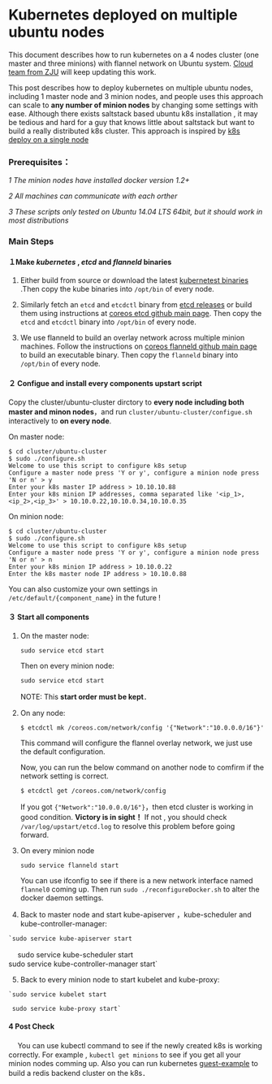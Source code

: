# Kubernetes deployed on multiple ubuntu nodes

This document describes how to run kubernetes on a 4 nodes cluster (one master and three minions) with flannel network on Ubuntu system. [Cloud team from ZJU](https://github.com/ZJU-SEL) will keep updating this work.

This post describes how to deploy kubernetes on multiple ubuntu nodes, including 1 master node and 3 minion nodes, and people uses this approach can scale to **any number of minion nodes** by changing some settings with ease.
Although there exists saltstack based ubuntu k8s installation ,  it may be tedious and hard for a guy that knows little about saltstack but want to build a really distributed k8s cluster. This approach is inspired by [k8s deploy on a single node](https://github.com/GoogleCloudPlatform/kubernetes/blob/master/docs/getting-started-guides/ubuntu_single_node.md)

### **Prerequisites：**
*1 The minion nodes have installed docker version 1.2+* 

*2  All machines can communicate with each orther*

*3 These scripts only tested on Ubuntu 14.04 LTS 64bit, but it should work in most distributions*


### **Main Steps**
#### １Make *kubernetes* , *etcd* and *flanneld* binaries

1. Either build from source or download the latest [kubernetest binaries](https://github.com/GoogleCloudPlatform/kubernetes/blob/master/docs/getting-started-guides/binary_release.md) .Then copy the kube binaries into `/opt/bin`  of every node.

2.  Similarly fetch an `etcd` and `etcdctl` binary from [etcd releases](https://github.com/coreos/etcd/releases) or build them using instructions at [coreos etcd github main page](https://github.com/coreos/etcd). Then copy the `etcd` and `etcdctl` binary into `/opt/bin` of every node.
 
3. We use flanneld to build an overlay network across multiple minion machines. Follow  the instructions on [coreos flanneld github main page](https://github.com/coreos/flannel) to build an executable binary. Then copy the `flanneld` binary into `/opt/bin` of every node.

#### ２ Configue and install every components upstart script

Copy the cluster/ubuntu-cluster dirctory to **every node including both master and minon nodes**，and run `cluster/ubuntu-cluster/configue.sh` interactively to **on every node**.

On master node:
```
$ cd cluster/ubuntu-cluster
$ sudo ./configure.sh 
Welcome to use this script to configure k8s setup
Configure a master node press 'Y or y', configure a minion node press 'N or n' > y
Enter your k8s master IP address > 10.10.10.88
Enter your k8s minion IP addresses, comma separated like '<ip_1>,<ip_2>,<ip_3>' > 10.10.0.22,10.10.0.34,10.10.0.35
```

On minion node:

```
$ cd cluster/ubuntu-cluster
$ sudo ./configure.sh 
Welcome to use this script to configure k8s setup
Configure a master node press 'Y or y', configure a minion node press 'N or n' > n
Enter your k8s minion IP address > 10.10.0.22
Enter the k8s master node IP address > 10.10.0.88
```
 You can also customize your own settings in `/etc/default/{component_name}` in the future !

#### ３ Start all components
  1. On the master node:
  
     `sudo service etcd start`

     Then on every minion node:
     
     `sudo service etcd start`
	 
     NOTE:  This **start order must be kept**．
	
  2. On any node:
  
     `$ etcdctl mk /coreos.com/network/config '{"Network":"10.0.0.0/16"}'`
     
     This command will configure the flannel overlay network, we just use the default configuration. 
     
     Now, you can run the below command on another node to comfirm if the network setting is correct.
     
     `$ etcdctl get /coreos.com/network/config`
     
     If you got `{"Network":"10.0.0.0/16"}`，then etcd cluster is working in good condition. **Victory is in sight！**
     If not , you should check` /var/log/upstart/etcd.log` to resolve this problem before going forward.
	
	
  3. On every minion node
     
     `sudo service flanneld start`
	
     You can use ifconfig to see if there is a new network interface named `flannel0` coming up.
     Then run `sudo ./reconfigureDocker.sh` to alter the docker daemon settings.
	 
	
  4. Back to master node and start kube-apiserver ，kube-scheduler and kube-controller-manager:
     
    `sudo service kube-apiserver start

　   sudo service kube-scheduler start 
　   
     sudo service kube-controller-manager start`
	
  5. Back to every minion node to start kubelet and kube-proxy:
    
    `sudo service kubelet start 

     sudo service kube-proxy start`

#### 4 Post Check
　 You can use kubectl command to see if the newly created k8s is working correctly. For example , `kubectl get minions` to see if you get all your minion nodes comming up. Also you can run kubernetes [guest-example](https://github.com/GoogleCloudPlatform/kubernetes/tree/master/examples/guestbook) to build a redis backend cluster on the k8s．
